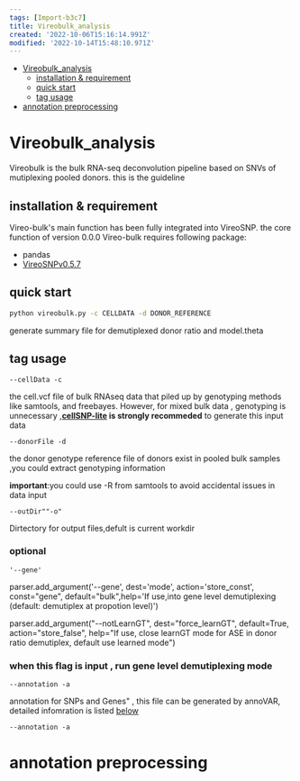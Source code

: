 ```yaml
---
tags: [Import-b3c7]
title: Vireobulk_analysis
created: '2022-10-06T15:16:14.991Z'
modified: '2022-10-14T15:48:10.971Z'
---
```


- [Vireobulk_analysis](#vireobulk-analysis)
  * [installation & requirement](#installation---requirement)
  * [quick start](#quick-start)
  * [tag usage](#tag-usage)
- [annotation preprocessing](#annotation-preprocessing)
# Vireobulk_analysis
Vireobulk is the bulk RNA-seq deconvolution pipeline based on SNVs of mutiplexing pooled donors. this is the guideline 

## installation & requirement
Vireo-bulk's main function has been fully integrated into VireoSNP.
the core function of version 0.0.0 Vireo-bulk requires following package:

- pandas
- [VireoSNPv0.5.7](https://github.com/single-cell-genetics/vireo)

## quick start

```bash
python vireobulk.py -c CELLDATA -d DONOR_REFERENCE 
```
generate summary file for demutiplexed donor ratio and model.theta

## tag usage
```
--cellData -c 
```
the cell.vcf file of bulk RNAseq data that piled up by genotyping methods like samtools, and freebayes. However, for mixed bulk data , genotyping is unnecessary ,**[cellSNP-lite](https://github.com/single-cell-genetics/cellsnp-lite) is strongly recommeded** to generate this input data

```
--donorFile -d
```
the donor genotype reference file of donors exist in pooled bulk samples ,you could extract genotyping information 

**important**:you could use -R from samtools to avoid accidental issues in data input

```
--outDir""-o"
```
Dirtectory for output files,defult is current workdir

### **optional**

```
'--gene'
```

   parser.add_argument('--gene', dest='mode', action='store_const',
                    const="gene", default="bulk",help='If use,into gene level demutiplexing (default: demutiplex at propotion level)')

 parser.add_argument("--notLearnGT", dest="force_learnGT", default=True,
       action="store_false", help="If use, close learnGT mode for ASE in donor ratio demutiplex, default use learned mode")
   ### when this flag is input , run gene level demutiplexing mode
```
--annotation -a
```
annotation for SNPs and Genes" , this file can be generated by annoVAR, detailed infomration is listed [below](#annotation-preprocessing)

```
--annotation -a
```



# annotation preprocessing


